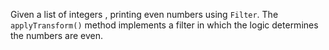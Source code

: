 Given a list of integers , printing even numbers using ```Filter```. The ```applyTransform()``` method implements a filter in which the logic determines the numbers are even.